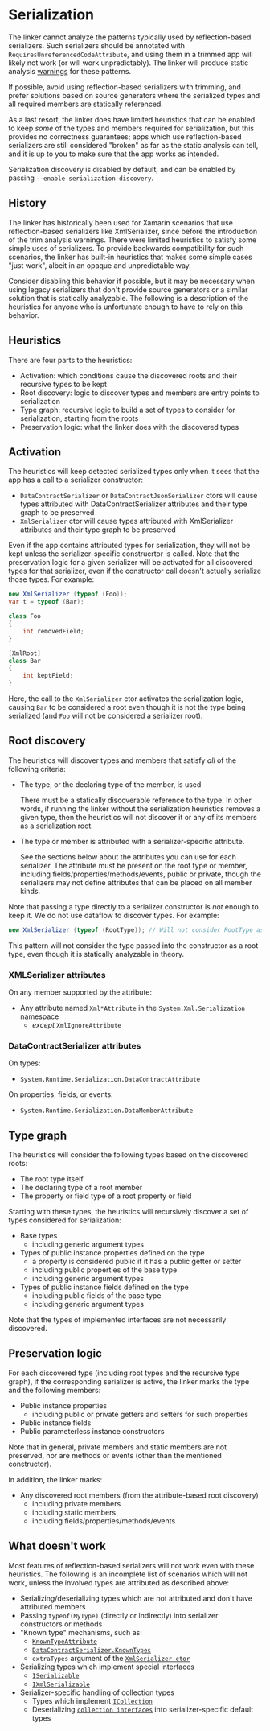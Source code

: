 # Serialization

The linker cannot analyze the patterns typically used by reflection-based serializers. Such serializers should be annotated with `RequiresUnreferencedCodeAttribute`, and using them in a trimmed app will likely not work (or will work unpredictably). The linker will produce static analysis [warnings](https://docs.microsoft.com/dotnet/core/deploying/trimming-options#analysis-warnings) for these patterns.

If possible, avoid using reflection-based serializers with trimming, and prefer solutions based on source generators where the serialized types and all required members are statically referenced.

As a last resort, the linker does have limited heuristics that can be enabled to keep _some_ of the types and members required for serialization, but this provides no correctness guarantees; apps which use reflection-based serializers are still considered "broken" as far as the static analysis can tell, and it is up to you to make sure that the app works as intended.

Serialization discovery is disabled by default, and can be enabled by passing `--enable-serialization-discovery`.

## History

The linker has historically been used for Xamarin scenarios that use reflection-based serializers like XmlSerializer, since before the introduction of the trim analysis warnings. There were limited heuristics to satisfy some simple uses of serializers. To provide backwards compatibility for such scenarios, the linker has built-in heuristics that makes some simple cases "just work", albeit in an opaque and unpredictable way.

Consider disabling this behavior if possible, but it may be necessary when using legacy serializers that don't provide source generators or a similar solution that is statically analyzable. The following is a description of the heuristics for anyone who is unfortunate enough to have to rely on this behavior.

## Heuristics

There are four parts to the heuristics:
- Activation: which conditions cause the discovered roots and their recursive types to be kept
- Root discovery: logic to discover types and members are entry points to serialization
- Type graph: recursive logic to build a set of types to consider for serialization, starting from the roots
- Preservation logic: what the linker does with the discovered types

## Activation

The heuristics will keep detected serialized types only when it sees that the app has a call to a serializer constructor:

- `DataContractSerializer` or `DataContractJsonSerializer` ctors will cause types attributed with DataContractSerializer attributes and their type graph to be preserved
- `XmlSerializer` ctor will cause types attributed with XmlSerializer attributes and their type graph to be preserved

Even if the app contains attributed types for serialization, they will not be kept unless the serializer-specific construcrtor is called. Note that the preservation logic for a given serializer will be activated for all discovered types for that serializer, even if the constructor call doesn't actually serialize those types. For example:

```csharp
new XmlSerializer (typeof (Foo));
var t = typeof (Bar);

class Foo
{
    int removedField;
}

[XmlRoot]
class Bar
{
    int keptField;
}
```

Here, the call to the `XmlSerializer` ctor activates the serialization logic, causing `Bar` to be considered a root even though it is not the type being serialized (and `Foo` will not be considered a serializer root).

## Root discovery

The heuristics will discover types and members that satisfy _all_ of the following criteria:

- The type, or the declaring type of the member, is used

  There must be a statically discoverable reference to the type. In other words, if running the linker without the serialization heuristics removes a given type, then the heuristics will not discover it or any of its members as a serialization root.

- The type or member is attributed with a serializer-specific attribute.

  See the sections below about the attributes you can use for each serializer. The attribute must be present on the root type or member, including fields/properties/methods/events, public or private, though the serializers may not define attributes that can be placed on all member kinds.

Note that passing a type directly to a serializer constructor is _not_ enough to keep it. We do not use dataflow to discover types. For example:

```csharp
new XmlSerializer (typeof (RootType)); // Will not consider RootType as one of the root types
```

This pattern will not consider the type passed into the constructor as a root type, even though it is statically analyzable in theory.

### XMLSerializer attributes

On any member supported by the attribute:
- Any attribute named `Xml*Attribute` in the `System.Xml.Serialization` namespace
  - _except_ `XmlIgnoreAttribute`

### DataContractSerializer attributes

On types:
- `System.Runtime.Serialization.DataContractAttribute`

On properties, fields, or events:
- `System.Runtime.Serialization.DataMemberAttribute`

## Type graph

The heuristics will consider the following types based on the discovered roots:

- The root type itself
- The declaring type of a root member
- The property or field type of a root property or field

Starting with these types, the heuristics will recursively discover a set of types considered for serialization:

- Base types
  - including generic argument types
- Types of public instance properties defined on the type
  - a property is considered public if it has a public getter or setter
  - including public properties of the base type
  - including generic argument types
- Types of public instance fields defined on the type
  - including public fields of the base type
  - including generic argument types

Note that the types of implemented interfaces are not necessarily discovered.

## Preservation logic

For each discovered type (including root types and the recursive type graph), if the corresponding serializer is active, the linker marks the type and the following members:

- Public instance properties
  - including public or private getters and setters for such properties
- Public instance fields
- Public parameterless instance constructors

Note that in general, private members and static members are not preserved, nor are methods or events (other than the mentioned constructor).

In addition, the linker marks:
- Any discovered root members (from the attribute-based root discovery)
  - including private members
  - including static members
  - including fields/properties/methods/events

## What doesn't work

Most features of reflection-based serializers will not work even with these heuristics. The following is an incomplete list of scenarios which will not work, unless the involved types are attributed as described above:

- Serializing/deserializing types which are not attributed and don't have attributed members
- Passing `typeof(MyType)` (directly or indirectly) into serializer constructors or methods
- "Known type" mechanisms, such as:
  - [`KnownTypeAttribute`](https://docs.microsoft.com/dotnet/api/system.runtime.serialization.knowntypeattribute?view=net-5.0)
  - [`DataContractSerializer.KnownTypes`](https://docs.microsoft.com/dotnet/api/system.runtime.serialization.datacontractserializer.knowntypes?view=net-5.0)
  - `extraTypes` argument of the [`XmlSerializer ctor`](https://docs.microsoft.com/dotnet/api/system.xml.serialization.xmlserializer.-ctor?view=net-5.0#System_Xml_Serialization_XmlSerializer__ctor_System_Type_System_Type___)
- Serializing types which implement special interfaces
  - [`ISerializable`](https://docs.microsoft.com/dotnet/api/system.runtime.serialization.iserializable?view=net-5.0)
  - [`IXmlSerializable`](https://docs.microsoft.com/dotnet/api/system.xml.serialization.ixmlserializable?view=net-5.0)
- Serializer-specific handling of collection types
  - Types which implement [`ICollection`](https://docs.microsoft.com/dotnet/standard/serialization/examples-of-xml-serialization#serializing-a-class-that-implements-the-icollection-interface)
  - Deserializing [`collection interfaces`](https://docs.microsoft.com/dotnet/framework/wcf/feature-details/collection-types-in-data-contracts#using-collection-interface-types-and-read-only-collections) into serializer-specific default types

